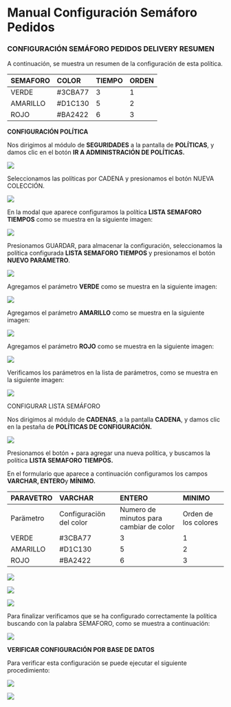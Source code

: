 # Manual Configuración Semáforo Pedidos


### CONFIGURACIÓN SEMÁFORO PEDIDOS DELIVERY RESUMEN

A continuación, se muestra un resumen de la configuración de esta política.

|SEMAFORO|COLOR|TIEMPO|ORDEN|
|:----|:----|:----|:----|
|VERDE|#3CBA77|3|1|
|AMARILLO|#D1C130|5|2|
|ROJO|#BA2422|6|3|


**CONFIGURACIÓN POLÍTICA**

Nos dirigimos al módulo de **SEGURIDADES** a la pantalla de **POLÍTICAS**, y damos clic en 
el botón **IR A ADMINISTRACIÓN DE POLÍTICAS.**


![](1.png)


Seleccionamos las políticas por CADENA y presionamos el botón NUEVA COLECCIÓN.

![](2.png)


En la modal que aparece configuramos la política **LISTA SEMAFORO TIEMPOS** como se muestra en la siguiente imagen:


![](3.png)

Presionamos GUARDAR, para almacenar la configuración, seleccionamos la política configurada **LISTA SEMAFORO TIEMPOS** y presionamos el botón **NUEVO PARAMETRO**.


![](4.png)




Agregamos el parámetro **VERDE** como se muestra en la siguiente imagen:

![](5.png)

Agregamos el parámetro **AMARILLO** como se muestra en la siguiente imagen:

![](6.png)

Agregamos el parámetro **ROJO** como se muestra en la siguiente imagen:


![](7.png)

Verificamos los parámetros en la lista de parámetros, como se muestra en la siguiente imagen:

![](8.png)


CONFIGURAR LISTA SEMÁFORO

Nos dirigimos al módulo de **CADENAS**, a la pantalla **CADENA**, y damos clic en la pestaña de **POLÍTICAS DE CONFIGURACIÓN.**




 ![](9.png)

Presionamos el botón + para agregar una nueva política, y buscamos la política **LISTA SEMAFORO TIEMPOS.**

En el formulario que aparece a continuación configuramos los campos **VARCHAR, ENTERO**y **MÍNIMO.**

|PARAVETRO|VARCHAR|ENTERO|MINIMO|
|:----|:----|:----|:----|
|Parämetro|Configuraciön del color|Numero de minutos para cambiar de color|Orden de los colores|
|VERDE|#3CBA77|3|1|
|AMARILLO|#D1C130|5|2|
|ROJO|#BA2422|6|3|


![](10.png)

![](11.png)

![](12.png)

Para finalizar verificamos que se ha configurado correctamente la política buscando con la palabra SEMAFORO, como se muestra a continuación:


![](13.png)

**VERIFICAR CONFIGURACIÓN POR BASE DE DATOS**

Para verificar esta configuración se puede ejecutar el siguiente procedimiento:

![](14.png)

![](15.png)